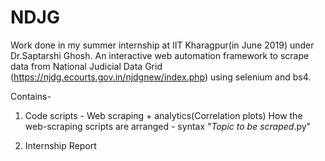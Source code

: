 # NDJG
Work done in my summer internship at IIT Kharagpur(in June 2019) under Dr.Saptarshi Ghosh.
An interactive web automation framework to scrape data from National Judicial Data Grid (https://njdg.ecourts.gov.in/njdgnew/index.php) using selenium and bs4.


Contains-
1. Code scripts - Web scraping + analytics(Correlation plots)
  How the web-scraping scripts are arranged - syntax
  "*Topic to be scraped*.py"
 
 2. Internship Report 
